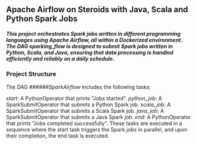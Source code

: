 ## Apache Airflow on Steroids with Java, Scala and Python Spark Jobs

##### This project orchestrates Spark jobs written in different programming languages using Apache Airflow, all within a Dockerized environment. The DAG sparking_flow is designed to submit Spark jobs written in Python, Scala, and Java, ensuring that data processing is handled efficiently and reliably on a daily schedule.

### Project Structure

The DAG ######_SparkAirflow_ includes the following tasks:

_start_: A PythonOperator that prints "Jobs started".
_python_job_: A SparkSubmitOperator that submits a Python Spark job.
_scala_job_: A SparkSubmitOperator that submits a Scala Spark job.
_java_job_: A SparkSubmitOperator that submits a Java Spark job.
_end_: A PythonOperator that prints "Jobs completed successfully".
These tasks are executed in a sequence where the start task triggers the Spark jobs in parallel, and upon their completion, the end task is executed.
